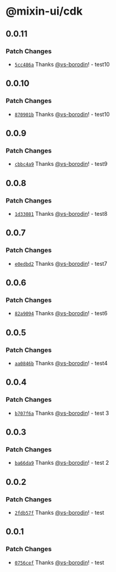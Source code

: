 # @mixin-ui/cdk

## 0.0.11

### Patch Changes

- [`5cc486a`](https://github.com/CORETEQ/mixin-ui/commit/5cc486ad05ee6916fbd0036d8d17ceec13276a9a) Thanks [@vs-borodin](https://github.com/vs-borodin)! - test10

## 0.0.10

### Patch Changes

- [`870901b`](https://github.com/CORETEQ/mixin-ui/commit/870901be2c37ee96199248625a7fcef5f6fe079f) Thanks [@vs-borodin](https://github.com/vs-borodin)! - test10

## 0.0.9

### Patch Changes

- [`cbbc4a9`](https://github.com/CORETEQ/mixin-ui/commit/cbbc4a98f10347469140e8c42d7010c6531301e7) Thanks [@vs-borodin](https://github.com/vs-borodin)! - test9

## 0.0.8

### Patch Changes

- [`1d33081`](https://github.com/CORETEQ/mixin-ui/commit/1d330814728e572543c1e9b6fc699c38df91c971) Thanks [@vs-borodin](https://github.com/vs-borodin)! - test8

## 0.0.7

### Patch Changes

- [`e0edbd2`](https://github.com/CORETEQ/mixin-ui/commit/e0edbd29645d2aa210e6e63943bb0a9606909184) Thanks [@vs-borodin](https://github.com/vs-borodin)! - test7

## 0.0.6

### Patch Changes

- [`82a9094`](https://github.com/CORETEQ/mixin-ui/commit/82a909452f95f723aeeced7c1dc27112a615a2a1) Thanks [@vs-borodin](https://github.com/vs-borodin)! - test6

## 0.0.5

### Patch Changes

- [`aa0846b`](https://github.com/CORETEQ/mixin-ui/commit/aa0846be30ef2b4a3eae5cea5330afef1649e974) Thanks [@vs-borodin](https://github.com/vs-borodin)! - test4

## 0.0.4

### Patch Changes

- [`b707f6a`](https://github.com/CORETEQ/mixin-ui/commit/b707f6ae0760f2bc69314c2ecda080f13ce0ac8e) Thanks [@vs-borodin](https://github.com/vs-borodin)! - test 3

## 0.0.3

### Patch Changes

- [`ba66da9`](https://github.com/CORETEQ/mixin-ui/commit/ba66da9fef5feaa76043e44685706a6803056b8f) Thanks [@vs-borodin](https://github.com/vs-borodin)! - test 2

## 0.0.2

### Patch Changes

- [`2fdb57f`](https://github.com/CORETEQ/mixin-ui/commit/2fdb57f26979347e5c71ac73dfd36f45ea1690de) Thanks [@vs-borodin](https://github.com/vs-borodin)! - test

## 0.0.1

### Patch Changes

- [`0756cef`](https://github.com/CORETEQ/mixin-ui/commit/0756cefe11162e7f4fbc1138bdc7abc6a1c4a592) Thanks [@vs-borodin](https://github.com/vs-borodin)! - test
